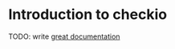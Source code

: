 # Introduction to checkio

TODO: write [great documentation](http://jacobian.org/writing/great-documentation/what-to-write/)
